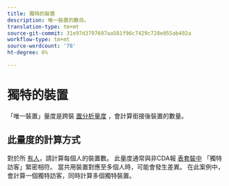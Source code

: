 ```yaml
---
title: 獨特的裝置
description: 唯一裝置的數目。
translation-type: tm+mt
source-git-commit: 31e97d3797697aa581f96c7429c728e055ab492a
workflow-type: tm+mt
source-wordcount: '78'
ht-degree: 6%

---
```



# 獨特的裝置

「唯一裝置」量度是跨裝 [置分析量度](../cda/overview.md) ，會計算銜接後裝置的數量。

## 此量度的計算方式

對於所 [有人](people.md)，請計算每個人的裝置數。 此量度通常與非CDA報 [表套裝中](unique-visitors.md) 「獨特訪客」緊密相符。 當共用裝置對應至多個人時，可能會發生差異。 在此案例中，會計算一個獨特訪客，同時計算多個獨特裝置。
